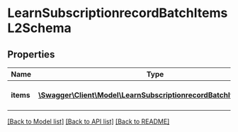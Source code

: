 # LearnSubscriptionrecordBatchItemsL2Schema

## Properties
Name | Type | Description | Notes
------------ | ------------- | ------------- | -------------
**items** | [**\Swagger\Client\Model\LearnSubscriptionrecordBatchItemsItems[]**](LearnSubscriptionrecordBatchItemsItems.md) | Subscription records to be added | 

[[Back to Model list]](../README.md#documentation-for-models) [[Back to API list]](../README.md#documentation-for-api-endpoints) [[Back to README]](../README.md)


